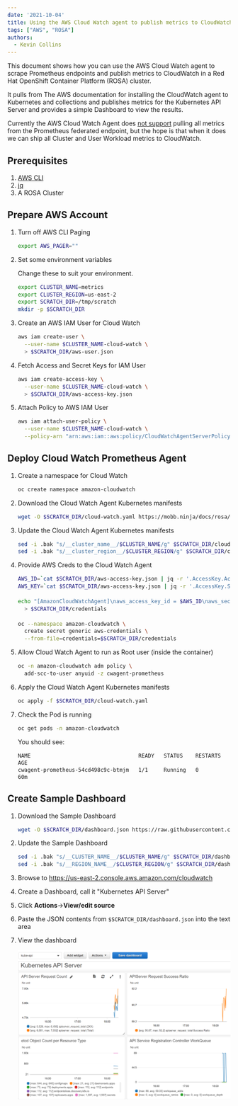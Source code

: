 ```yaml
---
date: '2021-10-04'
title: Using the AWS Cloud Watch agent to publish metrics to CloudWatch in ROSA
tags: ["AWS", "ROSA"]
authors:
  - Kevin Collins
---
```

This document shows how you can use the AWS Cloud Watch agent to scrape Prometheus endpoints and publish metrics to CloudWatch in a Red Hat OpenShift Container Platform (ROSA) cluster.

It pulls from The AWS documentation for installing the CloudWatch agent to Kubernetes and collections and publishes metrics for the Kubernetes API Server and provides a simple Dashboard to view the results.

Currently the AWS Cloud Watch Agent does [not support](https://github.com/aws/amazon-cloudwatch-agent/issues/187) pulling all metrics from the Prometheus federated endpoint, but the hope is that when it does we can ship all Cluster and User Workload metrics to CloudWatch.

## Prerequisites

1. [AWS CLI](https://aws.amazon.com/cli/)
1. [jq](https://stedolan.github.io/jq/)
1. A ROSA Cluster

## Prepare AWS Account

1. Turn off AWS CLI Paging

   ```bash
   export AWS_PAGER=""
   ```

1. Set some environment variables

   Change these to suit your environment.

   ```bash
   export CLUSTER_NAME=metrics
   export CLUSTER_REGION=us-east-2
   export SCRATCH_DIR=/tmp/scratch
   mkdir -p $SCRATCH_DIR
   ```

1. Create an AWS IAM User for Cloud Watch

   ```bash
   aws iam create-user \
     --user-name $CLUSTER_NAME-cloud-watch \
     > $SCRATCH_DIR/aws-user.json
   ```

1. Fetch Access and Secret Keys for IAM User

   ```bash
   aws iam create-access-key \
     --user-name $CLUSTER_NAME-cloud-watch \
     > $SCRATCH_DIR/aws-access-key.json
   ```

1. Attach Policy to AWS IAM User

   ```bash
   aws iam attach-user-policy \
     --user-name $CLUSTER_NAME-cloud-watch \
     --policy-arn "arn:aws:iam::aws:policy/CloudWatchAgentServerPolicy"
   ```

## Deploy Cloud Watch Prometheus Agent

1. Create a namespace for Cloud Watch

   ```bash
   oc create namespace amazon-cloudwatch
   ```

1. Download the Cloud Watch Agent Kubernetes manifests

   ```bash
   wget -O $SCRATCH_DIR/cloud-watch.yaml https://mobb.ninja/docs/rosa/metrics-to-cloudwatch-agent/cloud-watch.yaml
   ```

1. Update the Cloud Watch Agent Kubernetes manifests

   ```bash
   sed -i .bak "s/__cluster_name__/$CLUSTER_NAME/g" $SCRATCH_DIR/cloud-watch.yaml
   sed -i .bak "s/__cluster_region__/$CLUSTER_REGION/g" $SCRATCH_DIR/cloud-watch.yaml
   ```

1. Provide AWS Creds to the Cloud Watch Agent

   ```bash
   AWS_ID=`cat $SCRATCH_DIR/aws-access-key.json | jq -r '.AccessKey.AccessKeyId'`
   AWS_KEY=`cat $SCRATCH_DIR/aws-access-key.json | jq -r '.AccessKey.SecretAccessKey'`

   echo "[AmazonCloudWatchAgent]\naws_access_key_id = $AWS_ID\naws_secret_access_key = $AWS_KEY" \
     > $SCRATCH_DIR/credentials

   oc --namespace amazon-cloudwatch \
     create secret generic aws-credentials \
     --from-file=credentials=$SCRATCH_DIR/credentials
   ```

1. Allow Cloud Watch Agent to run as Root user (inside the container)

   ```bash
   oc -n amazon-cloudwatch adm policy \
     add-scc-to-user anyuid -z cwagent-prometheus
   ```

1. Apply the Cloud Watch Agent Kubernetes manifests

   ```bash
   oc apply -f $SCRATCH_DIR/cloud-watch.yaml
   ```

1. Check the Pod is running

   ```bash
   oc get pods -n amazon-cloudwatch
   ```

   You should see:

   ```
   NAME                                  READY   STATUS    RESTARTS   AGE
   cwagent-prometheus-54cd498c9c-btmjm   1/1     Running   0          60m
   ```

## Create Sample Dashboard

1. Download the Sample Dashboard

   ```bash
   wget -O $SCRATCH_DIR/dashboard.json https://raw.githubusercontent.com/rh-mobb/documentation/main/content/docs/rosa/metrics-to-cloudwatch-agent/dashboard.json
   ```

1. Update the Sample Dashboard

   ```bash
   sed -i .bak "s/__CLUSTER_NAME__/$CLUSTER_NAME/g" $SCRATCH_DIR/dashboard.json
   sed -i .bak "s/__REGION_NAME__/$CLUSTER_REGION/g" $SCRATCH_DIR/dashboard.json
   ```

1. Browse to https://us-east-2.console.aws.amazon.com/cloudwatch

1. Create a Dashboard, call it "Kubernetes API Server"

1. Click **Actions**->**View/edit source**

1. Paste the JSON contents from `$SCRATCH_DIR/dashboard.json` into the text area

1. View the dashboard

   ![Example AWS Dashboard](./dashboard.png)
